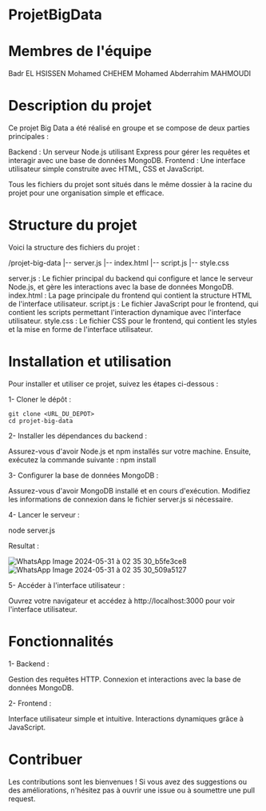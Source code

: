 # ProjetBigData

# Membres de l'équipe

Badr EL HSISSEN
Mohamed CHEHEM Mohamed
Abderrahim MAHMOUDI

# Description du projet

Ce projet Big Data a été réalisé en groupe et se compose de deux parties principales :

Backend : Un serveur Node.js utilisant Express pour gérer les requêtes et interagir avec une base de données MongoDB.
Frontend : Une interface utilisateur simple construite avec HTML, CSS et JavaScript.

Tous les fichiers du projet sont situés dans le même dossier à la racine du projet pour une organisation simple et efficace.

# Structure du projet

Voici la structure des fichiers du projet :

/projet-big-data
  |-- server.js
  |-- index.html
  |-- script.js
  |-- style.css

server.js : Le fichier principal du backend qui configure et lance le serveur Node.js, et gère les interactions avec la base de données MongoDB.
index.html : La page principale du frontend qui contient la structure HTML de l'interface utilisateur.
script.js : Le fichier JavaScript pour le frontend, qui contient les scripts permettant l'interaction dynamique avec l'interface utilisateur.
style.css : Le fichier CSS pour le frontend, qui contient les styles et la mise en forme de l'interface utilisateur.

# Installation et utilisation

Pour installer et utiliser ce projet, suivez les étapes ci-dessous :

1- Cloner le dépôt :

    git clone <URL_DU_DEPOT>
    cd projet-big-data

2- Installer les dépendances du backend :

Assurez-vous d'avoir Node.js et npm installés sur votre machine. Ensuite, exécutez la commande suivante : 
npm install

3- Configurer la base de données MongoDB :

Assurez-vous d'avoir MongoDB installé et en cours d'exécution. Modifiez les informations de connexion dans le fichier server.js si nécessaire.

4- Lancer le serveur :

node server.js

Resultat : 

![WhatsApp Image 2024-05-31 à 02 35 30_b5fe3ce8](https://github.com/maha22i/ProjetBigData/assets/93122043/392bf50f-4218-40fc-aed9-b69528ecf568)
![WhatsApp Image 2024-05-31 à 02 35 30_509a5127](https://github.com/maha22i/ProjetBigData/assets/93122043/3ba31755-878b-4b32-9b92-d1ab1137621d)

5- Accéder à l'interface utilisateur :

Ouvrez votre navigateur et accédez à http://localhost:3000 pour voir l'interface utilisateur.

# Fonctionnalités

1- Backend :

Gestion des requêtes HTTP.
Connexion et interactions avec la base de données MongoDB.

2- Frontend :

Interface utilisateur simple et intuitive.
Interactions dynamiques grâce à JavaScript.

# Contribuer

Les contributions sont les bienvenues ! Si vous avez des suggestions ou des améliorations, n'hésitez pas à ouvrir une issue ou à soumettre une pull request.


